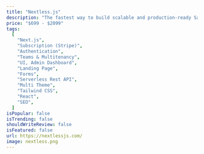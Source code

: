 ```yaml
---
title: "Nextless.js"
description: "The fastest way to build scalable and production-ready SaaS products. It includes Authentication, Payment, Teams, Dashboard, Landing Page, Emails. Save you months of development time so you can focus on your business."
price: "$699 - $2099"
tags:
  [
    "Next.js",
    "Subscription (Stripe)",
    "Authentication",
    "Teams & Multitenancy",
    "UI, Admin Dashboard",
    "Landing Page",
    "Forms",
    "Serverless Rest API",
    "Multi Theme",
    "Tailwind CSS",
    "React",
    "SEO",
  ]
isPopular: false
isTrending: false
shouldWriteReview: false
isFeatured: false
url: https://nextlessjs.com/
image: nextless.png
---
```

